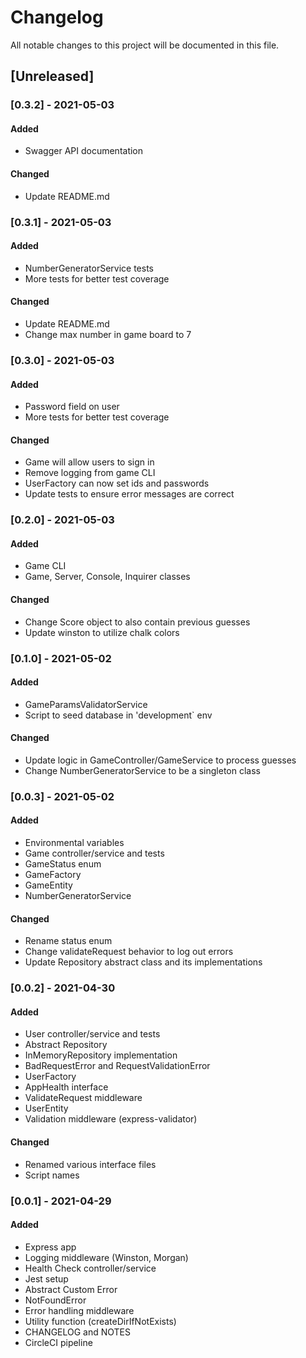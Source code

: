 # Changelog

All notable changes to this project will be documented in this file.

## [Unreleased]

### [0.3.2] - 2021-05-03

#### Added

- Swagger API documentation

#### Changed

- Update README.md

### [0.3.1] - 2021-05-03

#### Added

- NumberGeneratorService tests
- More tests for better test coverage

#### Changed

- Update README.md
- Change max number in game board to 7

### [0.3.0] - 2021-05-03

#### Added

- Password field on user
- More tests for better test coverage

#### Changed

- Game will allow users to sign in
- Remove logging from game CLI
- UserFactory can now set ids and passwords
- Update tests to ensure error messages are correct

### [0.2.0] - 2021-05-03

#### Added

- Game CLI
- Game, Server, Console, Inquirer classes

#### Changed

- Change Score object to also contain previous guesses
- Update winston to utilize chalk colors

### [0.1.0] - 2021-05-02

#### Added

- GameParamsValidatorService
- Script to seed database in 'development` env

#### Changed

- Update logic in GameController/GameService to process guesses
- Change NumberGeneratorService to be a singleton class

### [0.0.3] - 2021-05-02

#### Added

- Environmental variables
- Game controller/service and tests
- GameStatus enum
- GameFactory
- GameEntity
- NumberGeneratorService

#### Changed

- Rename status enum
- Change validateRequest behavior to log out errors
- Update Repository abstract class and its implementations

### [0.0.2] - 2021-04-30

#### Added

- User controller/service and tests
- Abstract Repository
- InMemoryRepository implementation
- BadRequestError and RequestValidationError
- UserFactory
- AppHealth interface
- ValidateRequest middleware
- UserEntity
- Validation middleware (express-validator)

#### Changed

- Renamed various interface files
- Script names

### [0.0.1] - 2021-04-29

#### Added

- Express app
- Logging middleware (Winston, Morgan)
- Health Check controller/service
- Jest setup
- Abstract Custom Error
- NotFoundError
- Error handling middleware
- Utility function (createDirIfNotExists)
- CHANGELOG and NOTES
- CircleCI pipeline

